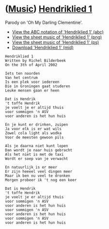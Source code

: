 # ([Music](Music.htm)) [Hendriklied 1](SongHendriklied1.htm)

Parody on 'Oh My Darling Clementine'.

 * [View the ABC notation of 'Hendriklied 1' (abc)](SongHendriklied1.abc)
 * [View the sheet music of 'Hendriklied 1' (png)](SongHendriklied1.png)
 * [View the sheet music of 'Hendriklied 1' (ps)](SongHendriklied1.ps)
 * [Download 'Hendriklied 1' (mid)](http://www.richelbilderbeek.nl/SongHendriklied1.mid)

```
Hendriklied 1
Written by Richel Bilderbeek
On the 3th of April 2002

Iets ten noorden
Van het centrum
Is een plek voor iedereen
Die in Groningen gaat studeren
Leuke mensen gaan er heen

Dat is Hendrik
't toffe Hendrik
je voelt je er altijd thuis
voor sommigen 'n ASV
voor anderen is het hun huis

En je kunt er drinken, zuipen
Ja voor elk is er wat wils
Zowel cola light als wodka
Voor de meesten gewoon pils

Als je daarna niet kunt lopen
Dan wordt je naar huis gebracht
Als het niet is met de taxi
Wordt er soep van je verwacht

En natuurlijk is er meer
Er zijn heeeel veel dingen meer
Maar ik ben nu veel te dronken
Morgen probeer ik 't nog een keer

Dat is Hendrik
't toffe Hendrik
je voelt je er altijd thuis
voor sommigen 'n ASV
voor anderen is het hun huis
voor sommigen 'n ASV
voor anderen is het hun huis
voor sommigen 'n ASV
voor anderen is het hun huis
```
